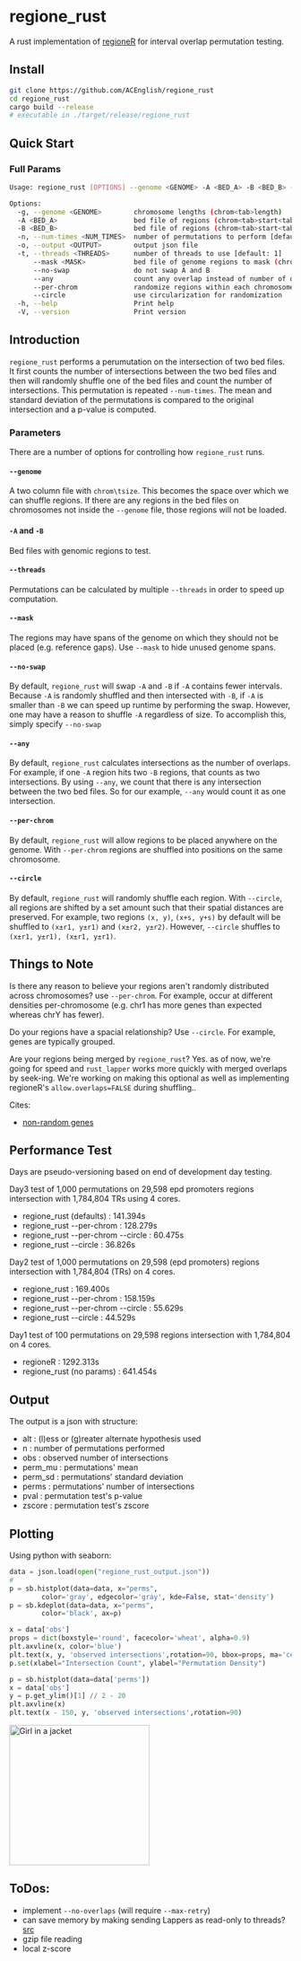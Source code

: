 # regione_rust
A rust implementation of [regioneR](https://academic.oup.com/bioinformatics/article/32/2/289/1744157) 
for interval overlap permutation testing.


## Install

```bash
git clone https://github.com/ACEnglish/regione_rust
cd regione_rust
cargo build --release
# executable in ./target/release/regione_rust
```

## Quick Start

### Full Params
```bash
Usage: regione_rust [OPTIONS] --genome <GENOME> -A <BED_A> -B <BED_B> --output <OUTPUT>

Options:
  -g, --genome <GENOME>        chromosome lengths (chrom<tab>length)
  -A <BED_A>                   bed file of regions (chrom<tab>start<tab>end)
  -B <BED_B>                   bed file of regions (chrom<tab>start<tab>end)
  -n, --num-times <NUM_TIMES>  number of permutations to perform [default: 100]
  -o, --output <OUTPUT>        output json file
  -t, --threads <THREADS>      number of threads to use [default: 1]
      --mask <MASK>            bed file of genome regions to mask (chrom<tab>start<tab>end)
      --no-swap                do not swap A and B
      --any                    count any overlap instead of number of overlaps
      --per-chrom              randomize regions within each chromosome
      --circle                 use circularization for randomization
  -h, --help                   Print help
  -V, --version                Print version
```

## Introduction

`regione_rust` performs a perumutation on the intersection of two bed files. It first counts the number of intersections
between the two bed files and then will randomly shuffle one of the bed files and count the number of intersections.
This permutation is repeated `--num-times`. The mean and standard deviation of the permutations is compared to the
original intersection and a p-value is computed.

### Parameters
There are a number of options for controlling how `regione_rust` runs. 

#### `--genome`
A two column file with `chrom\tsize`. This becomes the space over which we can shuffle regions. If there are any regions
in the bed files on chromosomes not inside the `--genome` file, those regions will not be loaded.

#### `-A` and `-B`
Bed files with genomic regions to test.

#### `--threads`
Permutations can be calculated by multiple `--threads` in order to speed up computation.

#### `--mask`
The regions may have spans of the genome on which they should not be placed (e.g. reference gaps). Use `--mask`
to hide unused genome spans.

#### `--no-swap`
By default, `regione_rust` will swap `-A` and `-B` if `-A` contains fewer intervals.
Because `-A` is randomly shuffled and then intersected with `-B`, if `-A` is smaller than `-B` we can 
speed up runtime by performing the swap. However, one may have a reason to shuffle `-A` regardless of size. 
To accomplish this, simply specify `--no-swap`

#### `--any`
By default, `regione_rust` calculates intersections as the number of overlaps. For example, if one `-A` region hits two
`-B` regions, that counts as two intersections. By using `--any`, we count that there is any intersection between the
two bed files. So for our example, `--any` would count it as one intersection.

#### `--per-chrom`
By default, `regione_rust` will allow regions to be placed anywhere on the genome. With `--per-chrom` regions are
shuffled into positions on the same chromosome.

#### `--circle`
By default, `regione_rust` will randomly shuffle each region. With `--circle`, all regions are shifted by a set amount
such that their spatial distances are preserved. For example, two regions `(x, y)`, `(x+s, y+s)` by default will be
shuffled to `(x±r1, y±r1)` and `(x±r2, y±r2)`. However, `--circle` shuffles to `(x±r1, y±r1), (x±r1, y±r1)`.

## Things to Note

Is there any reason to believe your regions aren't randomly distributed across chromosomes? use `--per-chrom`. For
example, occur at different densities per-chromosome (e.g. chr1 has more genes than expected whereas chrY has fewer).

Do your regions have a spacial relationship? Use `--circle`. For example, genes are typically grouped.

Are your regions being merged by `regione_rust`? Yes. as of now, we're going for speed and `rust_lapper` works more
quickly with merged overlaps by seek-ing. We're working on making this optional as well as implementing regioneR's 
`allow.overlaps=FALSE` during shuffling..

Cites:
- [non-random genes](https://pubmed.ncbi.nlm.nih.gov/20642358/#:~:text=Genes%20are%20nonrandomly%20distributed%20in,genes%20with%20similar%20expression%20profiles.)

## Performance Test

Days are pseudo-versioning based on end of development day testing.

Day3 test of 1,000 permutations on 29,598 epd promoters regions intersection with 1,784,804 TRs using 4 cores.
- regione_rust (defaults) : 141.394s
- regione_rust --per-chrom : 128.279s
- regione_rust --per-chrom --circle : 60.475s
- regione_rust --circle : 36.826s

Day2 test of 1,000 permutations on 29,598 (epd promoters) regions intersection with 1,784,804 (TRs) on 4 cores.
- regione_rust : 169.400s
- regione_rust --per-chrom : 158.159s
- regione_rust --per-chrom --circle : 55.629s
- regione_rust --circle : 44.529s

Day1 test of 100 permutations on 29,598 regions intersection with 1,784,804 on 4 cores.
- regioneR : 1292.313s
- regione_rust (no params) : 641.454s

## Output

The output is a json with structure:
- alt : (l)ess or (g)reater alternate hypothesis used
- n : number of permutations performed
- obs : observed number of intersections
- perm_mu : permutations' mean
- perm_sd : permutations' standard deviation
- perms : permutations' number of intersections
- pval : permutation test's p-value
- zscore : permutation test's zscore

## Plotting

Using python with seaborn:
```python
data = json.load(open("regione_rust_output.json"))
# 
p = sb.histplot(data=data, x="perms",
		color='gray', edgecolor='gray', kde=False, stat='density')
p = sb.kdeplot(data=data, x="perms",
		color='black', ax=p)

x = data['obs']
props = dict(boxstyle='round', facecolor='wheat', alpha=0.9)
plt.axvline(x, color='blue')
plt.text(x, y, 'observed intersections',rotation=90, bbox=props, ma='center')
p.set(xlabel="Intersection Count", ylabel="Permutation Density")

p = sb.histplot(data=data['perms'])
x = data['obs']
y = p.get_ylim()[1] // 2 - 20
plt.axvline(x)
plt.text(x - 150, y, 'observed intersections',rotation=90)
```

<img src="img_girl.jpg" alt="Girl in a jacket" style="width:250px;">


## ToDos:

- implement `--no-overlaps` (will require `--max-retry`)
- can save memory by making sending Lappers as read-only to threads? [src](https://stackoverflow.com/questions/68908091/how-do-i-send-read-only-data-to-other-threads-without-copying)
- gzip file reading
- local z-score
